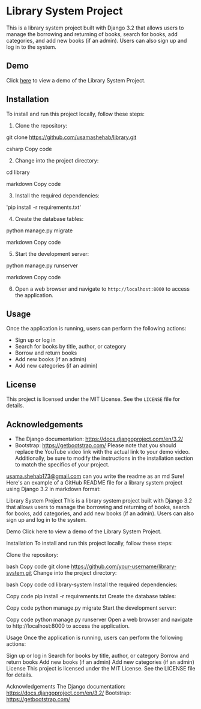 # Library System Project

This is a library system project built with Django 3.2 that allows users to manage the borrowing and returning of books, search for books, add categories, and add new books (if an admin). Users can also sign up and log in to the system.

## Demo

Click [here](https://www.youtube.com/watch?v=0-GT9c9_h8Y) to view a demo of the Library System Project.

## Installation

To install and run this project locally, follow these steps:

1. Clone the repository:

git clone https://github.com/usamashehab/library.git

csharp
Copy code

2. Change into the project directory:

cd library

markdown
Copy code

3. Install the required dependencies:

'pip install -r requirements.txt'



4. Create the database tables:

python manage.py migrate

markdown
Copy code

5. Start the development server:

python manage.py runserver

markdown
Copy code

6. Open a web browser and navigate to `http://localhost:8000` to access the application.

## Usage

Once the application is running, users can perform the following actions:

- Sign up or log in
- Search for books by title, author, or category
- Borrow and return books
- Add new books (if an admin)
- Add new categories (if an admin)

## License

This project is licensed under the MIT License. See the `LICENSE` file for details.

## Acknowledgements

- The Django documentation: https://docs.djangoproject.com/en/3.2/
- Bootstrap: https://getbootstrap.com/
Please note that you should replace the YouTube video link with the actual link to your demo video. Additionally, be sure to modify the instructions in the installation section to match the specifics of your project.




usama.shehab173@gmail.com
can you write the readme as an md
Sure! Here's an example of a GitHub README file for a library system project using Django 3.2 in markdown format:

Library System Project
This is a library system project built with Django 3.2 that allows users to manage the borrowing and returning of books, search for books, add categories, and add new books (if an admin). Users can also sign up and log in to the system.

Demo
Click here to view a demo of the Library System Project.

Installation
To install and run this project locally, follow these steps:

Clone the repository:

bash
Copy code
git clone https://github.com/your-username/library-system.git
Change into the project directory:

bash
Copy code
cd library-system
Install the required dependencies:

Copy code
pip install -r requirements.txt
Create the database tables:

Copy code
python manage.py migrate
Start the development server:

Copy code
python manage.py runserver
Open a web browser and navigate to http://localhost:8000 to access the application.

Usage
Once the application is running, users can perform the following actions:

Sign up or log in
Search for books by title, author, or category
Borrow and return books
Add new books (if an admin)
Add new categories (if an admin)
License
This project is licensed under the MIT License. See the LICENSE file for details.

Acknowledgements
The Django documentation: https://docs.djangoproject.com/en/3.2/
Bootstrap: https://getbootstrap.com/




